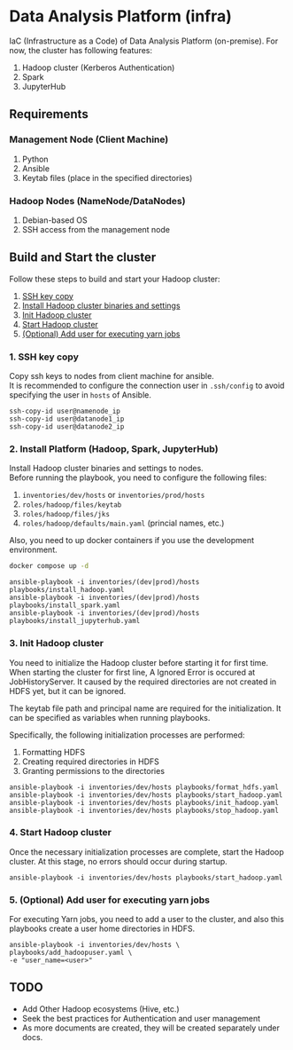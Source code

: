 # Data Analysis Platform (infra)

IaC (Infrastructure as a Code) of Data Analysis Platform (on-premise).
For now, the cluster has following features:

1. Hadoop cluster (Kerberos Authentication)
2. Spark
3. JupyterHub

## Requirements

### Management Node (Client Machine)
1. Python
2. Ansible
3. Keytab files (place in the specified directories)

### Hadoop Nodes (NameNode/DataNodes)
1. Debian-based OS
2. SSH access from the management node

## Build and Start the cluster

Follow these steps to build and start your Hadoop cluster:

1. [SSH key copy](#1-ssh-key-copy)
2. [Install Hadoop cluster binaries and settings](#2-install-hadoop-cluster-binaries-and-settings)
3. [Init Hadoop cluster](#3-init-hadoop-cluster)
4. [Start Hadoop cluster](#4-start-hadoop-cluster)
5. [(Optional) Add user for executing yarn jobs](#5-optional-add-user-for-executing-yarn-jobs)

### 1. SSH key copy

Copy ssh keys to nodes from client machine for ansible.  
It is recommended to configure the connection user in `.ssh/config` to avoid specifying the user in `hosts` of Ansible.

```
ssh-copy-id user@namenode_ip
ssh-copy-id user@datanode1_ip
ssh-copy-id user@datanode2_ip
```

### 2. Install Platform (Hadoop, Spark, JupyterHub)

Install Hadoop cluster binaries and settings to nodes.  
Before running the playbook, you need to configure the following files:

1. `inventories/dev/hosts` or `inventories/prod/hosts`
2. `roles/hadoop/files/keytab`
3. `roles/hadoop/files/jks`
4. `roles/hadoop/defaults/main.yaml` (princial names, etc.)

Also, you need to up docker containers if you use the development environment.

```bash
docker compose up -d
```

```
ansible-playbook -i inventories/(dev|prod)/hosts playbooks/install_hadoop.yaml
ansible-playbook -i inventories/(dev|prod)/hosts playbooks/install_spark.yaml
ansible-playbook -i inventories/(dev|prod)/hosts playbooks/install_jupyterhub.yaml
```

### 3. Init Hadoop cluster

You need to initialize the Hadoop cluster before starting it for first time.
When starting the cluster for first line, A Ignored Error is occured at JobHistoryServer.
It caused by the required directories are not created in HDFS yet, but it can be ignored.

The keytab file path and principal name are required for the initialization.
It can be specified as variables when running playbooks.

Specifically, the following initialization processes are performed:

1. Formatting HDFS
2. Creating required directories in HDFS
3. Granting permissions to the directories

```
ansible-playbook -i inventories/dev/hosts playbooks/format_hdfs.yaml
ansible-playbook -i inventories/dev/hosts playbooks/start_hadoop.yaml
ansible-playbook -i inventories/dev/hosts playbooks/init_hadoop.yaml
ansible-playbook -i inventories/dev/hosts playbooks/stop_hadoop.yaml
```

### 4. Start Hadoop cluster

Once the necessary initialization processes are complete, start the Hadoop cluster. At this stage, no errors should occur during startup.

```
ansible-playbook -i inventories/dev/hosts playbooks/start_hadoop.yaml
```

### 5. (Optional) Add user for executing yarn jobs

For executing Yarn jobs, you need to add a user to the cluster, and also this playbooks create a user home directories in HDFS.

```
ansible-playbook -i inventories/dev/hosts \
playbooks/add_hadoopuser.yaml \
-e "user_name=<user>"
```

## TODO

- Add Other Hadoop ecosystems (Hive, etc.)
- Seek the best practices for Authentication and user management
- As more documents are created, they will be created separately under docs.
